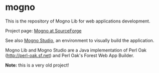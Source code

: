 # mogno

This is the repository of Mogno Lib for web applications development.

Project page: [Mogno at SourceForge](https://sourceforge.net/projects/mogno/)

See also [Mogno Studio](https://github.com/itamarc/mogno-studio), an environment to visually build the application.

Mogno Lib and Mogno Studio are a Java implementation of Perl Oak (http://perl-oak.sf.net) and Perl Oak\'s Forest Web App Builder.

**Note:** this is a very old project!
